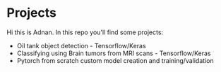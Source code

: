 # Projects

Hi this is Adnan. In this repo you'll find some projects:
- Oil tank object detection - Tensorflow/Keras
- Classifying using Brain tumors from MRI scans  - Tensorflow/Keras
- Pytorch from scratch custom model creation and training/validation 

